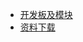 <!-- _navbar.md -->

<!-- - Translations
  - [:uk: English](/)
  - [:cn: 中文](/) -->


* [开发板及模块](/hardware/spark1/spark1.md)
* [资料下载](/document/sample-list/sample-list.md)




